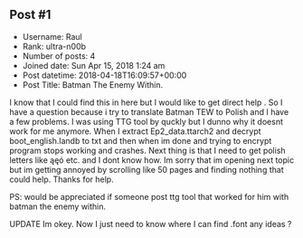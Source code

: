 ## Post #1
- Username: Raul
- Rank: ultra-n00b
- Number of posts: 4
- Joined date: Sun Apr 15, 2018 1:24 am
- Post datetime: 2018-04-18T16:09:57+00:00
- Post Title: Batman The Enemy Within.

I know that I could find this in here but I would like to get direct help . So I have a question because i try to translate Batman TEW to Polish and I have a few problems. I was using TTG tool by quckly but I dunno why it doesnt work for me anymore. When I extract Ep2_data.ttarch2 and decrypt boot_english.landb to txt and then when im done and trying to encrypt program stops working and crashes. Next thing is that I need to get polish letters like ąęó etc. and I dont know how. 
Im sorry that im opening next topic but im getting annoyed by scrolling like 50 pages and finding nothing that could help. Thanks for help.

PS: would be appreciated if someone post ttg tool that worked for him with batman the enemy within.

UPDATE
Im okey. Now I just need to know where I can find .font any ideas ?
